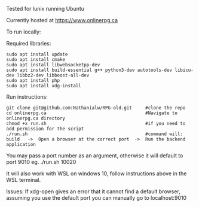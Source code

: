Tested for lunix running Ubuntu

Currently hosted at https://www.onlinerpg.ca

To run locally:

Required libraries:

    sudo apt install update
    sudo apt install cmake
    sudo apt install libwebsocketpp-dev
    sudo apt install build-essential g++ python3-dev autotools-dev libicu-dev libbz2-dev libboost-all-dev
    sudo apt install php
    sudo apt install xdg-install

Run instructions:

    git clone git@github.com:Nathanialw/RPG-old.git     #clone the repo
    cd onlinerpg.ca                                     #Navigate to onlinerpg.ca directory
    chmod +x run.sh                                     #if you need to add permission for the script
    ./run.sh                                            #command will:    build   ->  Open a browser at the correct port  ->  Run the backend application

You may pass a port number as an argument, otherwise it will default to port 9010    eg. ./run.sh 10020

It will also work with WSL on windows 10, follow instructions above in the WSL terminal.

Issues:
    If xdg-open gives an error that it cannot find a default browser, assuming you use the default port you can manually go to localhost:9010
